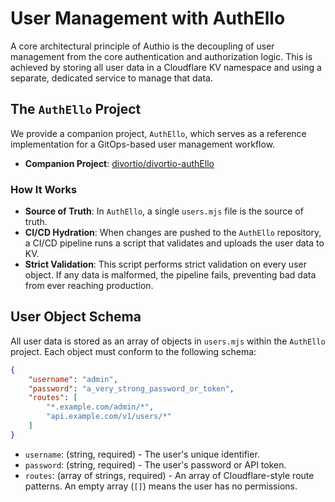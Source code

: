 # User Management with AuthEllo

A core architectural principle of Authio is the decoupling of user management from the core authentication and
authorization logic. This is achieved by storing all user data in a Cloudflare KV namespace and using a separate,
dedicated service to manage that data.

## The `AuthEllo` Project

We provide a companion project, `AuthEllo`, which serves as a reference implementation for a GitOps-based user
management workflow.

- **Companion Project**: [divortio/divortio-authEllo](https://github.com/divortio/divortio-authEllo)

### How It Works

- **Source of Truth**: In `AuthEllo`, a single `users.mjs` file is the source of truth.
- **CI/CD Hydration**: When changes are pushed to the `AuthEllo` repository, a CI/CD pipeline runs a script that
  validates and uploads the user data to KV.
- **Strict Validation**: This script performs strict validation on every user object. If any data is malformed, the
  pipeline fails, preventing bad data from ever reaching production.

## User Object Schema

All user data is stored as an array of objects in `users.mjs` within the `AuthEllo` project. Each object must conform to
the following schema:

```json
{
    "username": "admin",
    "password": "a_very_strong_password_or_token",
    "routes": [
        "*.example.com/admin/*",
        "api.example.com/v1/users/*"
    ]
}
```

- `username`: (string, required) - The user's unique identifier.
- `password`: (string, required) - The user's password or API token.
- `routes`: (array of strings, required) - An array of Cloudflare-style route patterns. An empty array (`[]`) means the
  user has no permissions.
